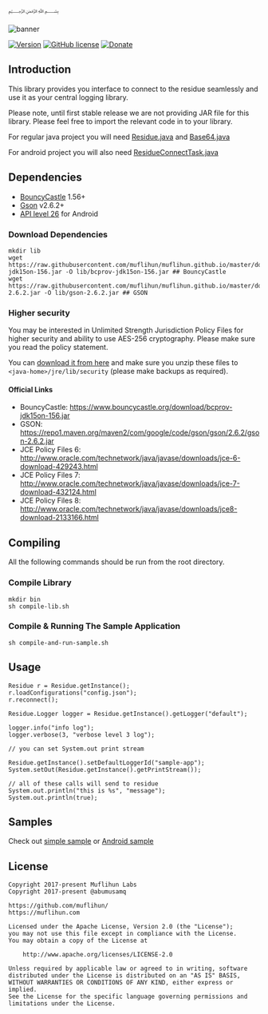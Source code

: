 ﷽

![banner]

[![Version](https://img.shields.io/github/release/muflihun/residue-java.svg)](https://github.com/muflihun/residue-java/releases/latest) [![GitHub license](https://img.shields.io/badge/License-Apache%202.0-blue.svg)](https://github.com/muflihun/residue-java/blob/master/LICENCE) [![Donate](https://img.shields.io/badge/Donate-PayPal-green.svg)](https://www.paypal.me/MuflihunDotCom/25)

## Introduction
This library provides you interface to connect to the residue seamlessly and use it as your central logging library.

Please note, until first stable release we are not providing JAR file for this library. Please feel free to import the relevant code in to your library.

For regular java project you will need [Residue.java](/src/com/muflihun/residue) and [Base64.java](/src/com/muflihun/residue/Base64.java)

For android project you will also need [ResidueConnectTask.java](/src/com/muflihun/residue/ResidueConnectTask.java)

## Dependencies

 * [BouncyCastle](http://www.bouncycastle.org/) 1.56+
 * [Gson](https://github.com/google/gson) v2.6.2+
 * [API level 26](https://developer.android.com/about/versions/oreo/android-8.0.html) for Android

### Download Dependencies

```
mkdir lib
wget https://raw.githubusercontent.com/muflihun/muflihun.github.io/master/downloads/bcprov-jdk15on-156.jar -O lib/bcprov-jdk15on-156.jar ## BouncyCastle
wget https://raw.githubusercontent.com/muflihun/muflihun.github.io/master/downloads/gson-2.6.2.jar -O lib/gson-2.6.2.jar ## GSON
```

### Higher security

You may be interested in Unlimited Strength Jurisdiction Policy Files for higher security and ability to use AES-256 cryptography. Please make sure you read the policy statement.

You can [download it from here](https://raw.githubusercontent.com/muflihun/muflihun.github.io/master/downloads/UnlimitedJCEPolicyJDK7.zip) and make sure you unzip these files to `<java-home>/jre/lib/security` (please make backups as required).

#### Official Links

* BouncyCastle: https://www.bouncycastle.org/download/bcprov-jdk15on-156.jar
* GSON: https://repo1.maven.org/maven2/com/google/code/gson/gson/2.6.2/gson-2.6.2.jar
* JCE Policy Files 6: http://www.oracle.com/technetwork/java/javase/downloads/jce-6-download-429243.html
* JCE Policy Files 7: http://www.oracle.com/technetwork/java/javase/downloads/jce-7-download-432124.html
* JCE Policy Files 8: http://www.oracle.com/technetwork/java/javase/downloads/jce8-download-2133166.html

## Compiling

All the following commands should be run from the root directory.

### Compile Library

```
mkdir bin
sh compile-lib.sh
```

### Compile & Running The Sample Application

```
sh compile-and-run-sample.sh
```


## Usage
```
Residue r = Residue.getInstance();
r.loadConfigurations("config.json");
r.reconnect();

Residue.Logger logger = Residue.getInstance().getLogger("default");

logger.info("info log");
logger.verbose(3, "verbose level 3 log");

// you can set System.out print stream

Residue.getInstance().setDefaultLoggerId("sample-app");
System.setOut(Residue.getInstance().getPrintStream());

// all of these calls will send to residue
System.out.println("this is %s", "message");
System.out.println(true);

```

## Samples
Check out [simple sample](/simple-sample) or [Android sample](/samples/android-simple/Silencer)

## License
```
Copyright 2017-present Muflihun Labs
Copyright 2017-present @abumusamq

https://github.com/muflihun/
https://muflihun.com

Licensed under the Apache License, Version 2.0 (the "License");
you may not use this file except in compliance with the License.
You may obtain a copy of the License at

    http://www.apache.org/licenses/LICENSE-2.0

Unless required by applicable law or agreed to in writing, software
distributed under the License is distributed on an "AS IS" BASIS,
WITHOUT WARRANTIES OR CONDITIONS OF ANY KIND, either express or implied.
See the License for the specific language governing permissions and
limitations under the License.
```

  [banner]: https://raw.githubusercontent.com/muflihun/residue-java/master/tools/ResidueJ.png
